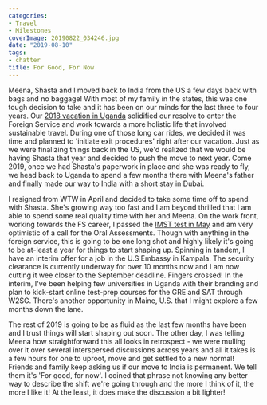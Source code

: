 ```yaml
---
categories:
- Travel
- Milestones
coverImage: 20190822_034246.jpg
date: "2019-08-10"
tags:
- chatter
title: For Good, For Now
---
```


Meena, Shasta and I moved back to India from the US a few days back with bags and no baggage! With most of my family in the states, this was one tough decision to take and it has been on our minds for the last three to four years. Our [2018 vacation in Uganda](https://channel.srikanthperinkulam.com/content/all/?q=uganda) solidified our resolve to enter the Foreign Service and work towards a more holistic life that involved sustainable travel. During one of those long car rides, we decided it was time and planned to 'initiate exit procedures' right after our vacation. Just as we were finalizing things back in the US, we'd realized that we would be having Shasta that year and decided to push the move to next year. Come 2019, once we had Shasta's paperwork in place and she was ready to fly, we head back to Uganda to spend a few months there with Meena's father and finally made our way to India with a short stay in Dubai.<!--more-->

I resigned from WTW in April and decided to take some time off to spend with Shasta. She's growing way too fast and I am beyond thrilled that I am able to spend some real quality time with her and Meena. On the work front, working towards the FS career, I passed the [IMST test in May](https://channel.srikanthperinkulam.com/2019/checked-into-or-tambo-international-terminal) and am very optimistic of a call for the Oral Assessments. Though with anything in the foreign service, this is going to be one long shot and highly likely it's going to be at-least a year for things to start shaping up. Spinning in tandem, I have an interim offer for a job in the U.S Embassy in Kampala. The security clearance is currently underway for over 10 months now and I am now cutting it wee closer to the September deadline. Fingers crossed! In the interim, I've been helping few universities in Uganda with their branding and plan to kick-start online test-prep courses for the GRE and SAT through W2SG. There's another opportunity in Maine, U.S. that I might explore a few months down the lane.

The rest of 2019 is going to be as fluid as the last few months have been and I trust things will start shaping out soon. The other day, I was telling Meena how straightforward this all looks in retrospect - we were mulling over it over several interspersed discussions across years and all it takes is a few hours for one to uproot, move and get settled to a new normal! Friends and family keep asking us if our move to India is permanent. We tell them it's 'For good, for now'. I coined that phrase not knowing any better way to describe the shift we're going through and the more I think of it, the more I like it! At the least, it does make the discussion a bit lighter!
